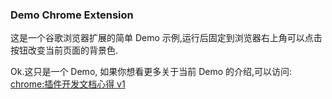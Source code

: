 ### Demo Chrome Extension
这是一个谷歌浏览器扩展的简单 Demo 示例,运行后固定到浏览器右上角可以点击按钮改变当前页面的背景色.

Ok.这只是一个 Demo, 如果你想看更多关于当前 Demo 的介绍,可以访问:
[chrome:插件开发文档心得 v1](https://youyiqin.github.io/blog/posts/chrome-%E6%8F%92%E4%BB%B6%E5%BC%80%E5%8F%91%E6%96%87%E6%A1%A3%E5%BF%83%E5%BE%97)
